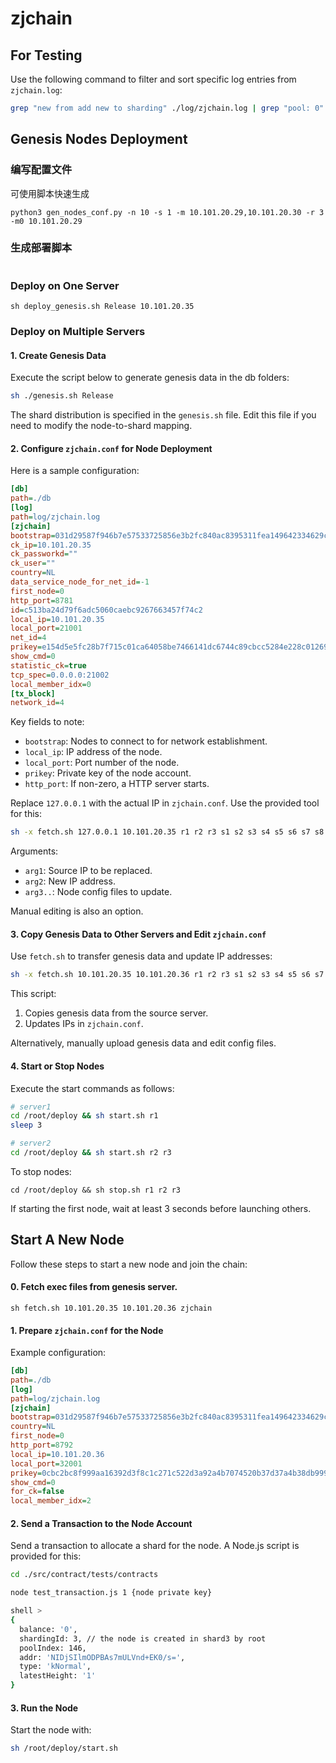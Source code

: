 # zjchain

## For Testing

Use the following command to filter and sort specific log entries from `zjchain.log`:

```bash
grep "new from add new to sharding" ./log/zjchain.log | grep "pool: 0" | awk -F' ' '{ printf("%03d", $19); print " " $15}' | sort > 0
```

## Genesis Nodes Deployment

### 编写配置文件

可使用脚本快速生成
```
python3 gen_nodes_conf.py -n 10 -s 1 -m 10.101.20.29,10.101.20.30 -r 3 -m0 10.101.20.29
```

### 生成部署脚本

```

```

### Deploy on One Server

```shell
sh deploy_genesis.sh Release 10.101.20.35
```

### Deploy on Multiple Servers

#### 1. Create Genesis Data

Execute the script below to generate genesis data in the db folders:

```bash
sh ./genesis.sh Release
```

The shard distribution is specified in the `genesis.sh` file. Edit this file if you need to modify the node-to-shard mapping.

#### 2. Configure `zjchain.conf` for Node Deployment

Here is a sample configuration:

```ini
[db]
path=./db
[log]
path=log/zjchain.log
[zjchain]
bootstrap=031d29587f946b7e57533725856e3b2fc840ac8395311fea149642334629cd5757:10.101.20.35:11001,03a6f3b7a4a3b546d515bfa643fc4153b86464543a13ab5dd05ce6f095efb98d87:10.101.20.35:12001,031e886027cdf3e7c58b9e47e8aac3fe67c393a155d79a96a0572dd2163b4186f0:10.101.20.35:13001
ck_ip=10.101.20.35
ck_passworkd=""
ck_user=""
country=NL
data_service_node_for_net_id=-1
first_node=0
http_port=8781
id=c513ba24d79f6adc5060caebc9267663457f74c2
local_ip=10.101.20.35
local_port=21001
net_id=4
prikey=e154d5e5fc28b7f715c01ca64058be7466141dc6744c89cbcc5284e228c01269
show_cmd=0
statistic_ck=true
tcp_spec=0.0.0.0:21002
local_member_idx=0
[tx_block]
network_id=4
```

Key fields to note:

- `bootstrap`: Nodes to connect to for network establishment.
- `local_ip`: IP address of the node.
- `local_port`: Port number of the node.
- `prikey`: Private key of the node account.
- `http_port`: If non-zero, a HTTP server starts.

Replace `127.0.0.1` with the actual IP in `zjchain.conf`. Use the provided tool for this:

```bash
sh -x fetch.sh 127.0.0.1 10.101.20.35 r1 r2 r3 s1 s2 s3 s4 s5 s6 s7 s8 s9 s10 s11
```

Arguments:

- `arg1`: Source IP to be replaced.
- `arg2`: New IP address.
- `arg3..`: Node config files to update.

Manual editing is also an option.

#### 3. Copy Genesis Data to Other Servers and Edit `zjchain.conf`

Use `fetch.sh` to transfer genesis data and update IP addresses:

```bash
sh -x fetch.sh 10.101.20.35 10.101.20.36 r1 r2 r3 s1 s2 s3 s4 s5 s6 s7 s8 s9 s10 s11
```

This script:

1. Copies genesis data from the source server.
2. Updates IPs in `zjchain.conf`.

Alternatively, manually upload genesis data and edit config files.

#### 4. Start or Stop Nodes

Execute the start commands as follows:

```bash
# server1
cd /root/deploy && sh start.sh r1
sleep 3

# server2
cd /root/deploy && sh start.sh r2 r3
```

To stop nodes:

```shell
cd /root/deploy && sh stop.sh r1 r2 r3
```

If starting the first node, wait at least 3 seconds before launching others.


## Start A New Node

Follow these steps to start a new node and join the chain:

#### 0. Fetch exec files from genesis server.

```shell
sh fetch.sh 10.101.20.35 10.101.20.36 zjchain
```

#### 1. Prepare `zjchain.conf` for the Node

Example configuration:

```ini
[db]
path=./db
[log]
path=log/zjchain.log
[zjchain]
bootstrap=031d29587f946b7e57533725856e3b2fc840ac8395311fea149642334629cd5757:10.101.20.35:11001,03a6f3b7a4a3b546d515bfa643fc4153b86464543a13ab5dd05ce6f095efb98d87:10.101.20.35:12001,031e886027cdf3e7c58b9e47e8aac3fe67c393a155d79a96a0572dd2163b4186f0:10.101.20.35:13001
country=NL
first_node=0
http_port=8792
local_ip=10.101.20.36
local_port=32001
prikey=0cbc2bc8f999aa16392d3f8c1c271c522d3a92a4b7074520b37d37a4b38db999
show_cmd=0
for_ck=false
local_member_idx=2
```

#### 2. Send a Transaction to the Node Account

Send a transaction to allocate a shard for the node. A Node.js script is provided for this:

```bash
cd ./src/contract/tests/contracts

node test_transaction.js 1 {node private key}

shell > 
{
  balance: '0',
  shardingId: 3, // the node is created in shard3 by root 
  poolIndex: 146,
  addr: 'NIDjSIlmODPBAs7mULVnd+EK0/s=',
  type: 'kNormal',
  latestHeight: '1'
}
```

#### 3. Run the Node

Start the node with:

```bash
sh /root/deploy/start.sh
```
